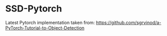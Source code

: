 # SSD-Pytorch


Latest Pytorch implementation taken from:
https://github.com/sgrvinod/a-PyTorch-Tutorial-to-Object-Detection